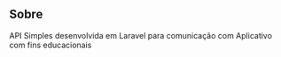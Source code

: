 
## Sobre 

API Simples desenvolvida em Laravel para comunicação com Aplicativo com fins educacionais

